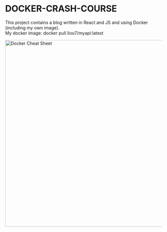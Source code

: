 # DOCKER-CRASH-COURSE
This project contains a blog written in React and JS and using Docker (including my own image).
<br>
My docker image: docker pull lioo7/myapi:latest

<img src="https://pbs.twimg.com/media/FelbSy_XgAAMc1x?format=jpg&name=medium" alt="Docker Cheat Sheet" width="900" height="600">
